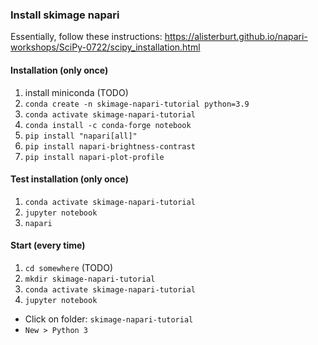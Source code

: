 ### Install skimage napari

Essentially, follow these instructions: https://alisterburt.github.io/napari-workshops/SciPy-0722/scipy_installation.html

#### Installation (only once)

1. install miniconda (TODO)
1. `conda create -n skimage-napari-tutorial python=3.9`
1. `conda activate skimage-napari-tutorial`
1. `conda install -c conda-forge notebook`
1. `pip install "napari[all]"`
1. `pip install napari-brightness-contrast`
1. `pip install napari-plot-profile`

#### Test installation (only once)

1. `conda activate skimage-napari-tutorial`
1. `jupyter notebook`
1. `napari`

#### Start (every time)

1. `cd somewhere` (TODO)
1. `mkdir skimage-napari-tutorial`
1. `conda activate skimage-napari-tutorial`
1. `jupyter notebook`
  - Click on folder: `skimage-napari-tutorial`
  - `New > Python 3`
